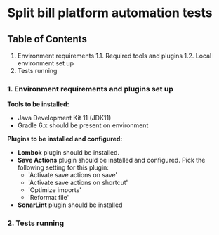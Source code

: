 # Split bill platform automation tests

## Table of Contents

1. Environment requirements 
   1.1. Required tools and plugins
   1.2. Local environment set up
2. Tests running

### 1. Environment requirements and plugins set up

**Tools to be installed:**
- Java Development Kit 11 (JDK11)
- Gradle 6.x should be present on environment

**Plugins to be installed and configured:**
- **Lombok** plugin should be installed.
- **Save Actions** plugin should be installed and configured. Pick the following setting for this
  plugin:
    - 'Activate save actions on save'
    - 'Activate save actions on shortcut'
    - 'Optimize imports'
    - 'Reformat file'
- **SonarLint** plugin should be installed

### 2. Tests running
